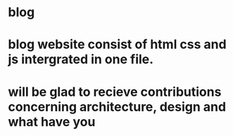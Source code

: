 # blog
# blog website consist of html css and js intergrated in one file. 
# will be glad to recieve contributions concerning architecture, design and what have you
